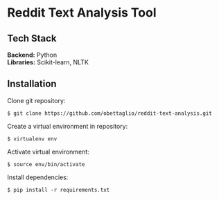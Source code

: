 # Reddit Text Analysis Tool

## Tech Stack

__Backend:__ Python<br>
__Libraries:__ Scikit-learn, NLTK<br>

## Installation

Clone git repository:

```
$ git clone https://github.com/obettaglio/reddit-text-analysis.git
```

Create a virtual environment in repository:

```
$ virtualenv env
```

Activate virtual environment:

```
$ source env/bin/activate
```

Install dependencies:

```
$ pip install -r requirements.txt
```

